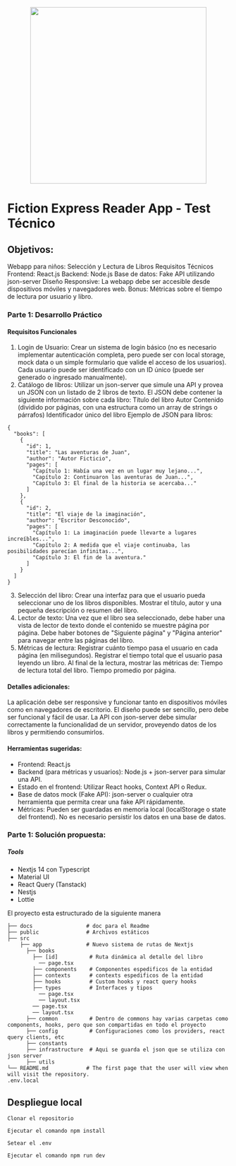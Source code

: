 <p align="center">
    <img width="400" src="https://es.fictionexpress.com/static/images/logo/fiction-express.svg">
   </p>

# Fiction Express Reader App - Test Técnico

## Objetivos:

Webapp para niños: Selección y Lectura de Libros
Requisitos Técnicos
Frontend: React.js
Backend: Node.js
Base de datos: Fake API utilizando json-server
Diseño Responsive: La webapp debe ser accesible desde dispositivos móviles y navegadores web.
Bonus: Métricas sobre el tiempo de lectura por usuario y libro.


### Parte 1: Desarrollo Práctico

#### Requisitos Funcionales

1. Login de Usuario:
Crear un sistema de login básico (no es necesario implementar autenticación completa, pero puede ser con local storage, mock data o un simple formulario que valide el acceso de los usuarios).
Cada usuario puede ser identificado con un ID único (puede ser generado o ingresado manualmente).
2. Catálogo de libros:
Utilizar un json-server que simule una API y provea un JSON con un listado de 2 libros de texto.
El JSON debe contener la siguiente información sobre cada libro:
Título del libro
Autor
Contenido (dividido por páginas, con una estructura como un array de strings o párrafos)
Identificador único del libro
Ejemplo de JSON para libros:

```
{
  "books": [
    {
      "id": 1,
      "title": "Las aventuras de Juan",
      "author": "Autor Ficticio",
      "pages": [
        "Capítulo 1: Había una vez en un lugar muy lejano...",
        "Capítulo 2: Continuaron las aventuras de Juan...",
        "Capítulo 3: El final de la historia se acercaba..."
      ]
    },
    {
      "id": 2,
      "title": "El viaje de la imaginación",
      "author": "Escritor Desconocido",
      "pages": [
        "Capítulo 1: La imaginación puede llevarte a lugares increíbles...",
        "Capítulo 2: A medida que el viaje continuaba, las posibilidades parecían infinitas...",
        "Capítulo 3: El fin de la aventura."
      ]
    }
  ]
}
```

3. Selección del libro:
Crear una interfaz para que el usuario pueda seleccionar uno de los libros disponibles.
Mostrar el título, autor y una pequeña descripción o resumen del libro.
4. Lector de texto:
Una vez que el libro sea seleccionado, debe haber una vista de lector de texto donde el contenido se muestre página por página.
Debe haber botones de "Siguiente página" y "Página anterior" para navegar entre las páginas del libro.
5. Métricas de lectura:
Registrar cuánto tiempo pasa el usuario en cada página (en milisegundos).
Registrar el tiempo total que el usuario pasa leyendo un libro.
Al final de la lectura, mostrar las métricas de:
Tiempo de lectura total del libro.
Tiempo promedio por página.


#### Detalles adicionales:

La aplicación debe ser responsive y funcionar tanto en dispositivos móviles como en navegadores de escritorio.
El diseño puede ser sencillo, pero debe ser funcional y fácil de usar.
La API con json-server debe simular correctamente la funcionalidad de un servidor, proveyendo datos de los libros y permitiendo consumirlos.

#### Herramientas sugeridas:

- Frontend: React.js
- Backend (para métricas y usuarios): Node.js + json-server para simular una API.
- Estado en el frontend: Utilizar React hooks, Context API o Redux.
- Base de datos mock (Fake API): json-server o cualquier otra herramienta que permita crear una fake API rápidamente.
- Métricas: Pueden ser guardadas en memoria local (localStorage o state del frontend). No es necesario persistir los datos en una base de datos.


### Parte 1: Solución propuesta:

##### Tools
- Nextjs 14 con Typescript
- Material UI
- React Query (Tanstack)
- Nestjs
- Lottie


El proyecto esta estructurado de la siguiente manera

    ├── docs                 # doc para el Readme
    ├── public               # Archivos estáticos
    ├── src
        ├── app              # Nuevo sistema de rutas de Nextjs
          ├── books
            ├── [id]          # Ruta dinámica al detalle del libro
              ── page.tsx
            ├── components    # Componentes espedificos de la entidad
            ├── contexts      # contexts espedificos de la entidad
            ├── hooks         # Custom hooks y react query hooks 
            ├── types         # Interfaces y tipos
              ── page.tsx
              ── layout.tsx 
            ── page.tsx
            ── layout.tsx 
          ├── common          # Dentro de commons hay varias carpetas como components, hooks, pero que son compartidas en todo el proyecto
          ├── config          # Configuraciones como los providers, react query clients, etc
          ├── constants        
          ├── infrastructure  # Aqui se guarda el json que se utiliza con json server
          ├── utils
    └── README.md            # The first page that the user will view when will visit the repository.
    .env.local
    
## Despliegue local
```
Clonar el repositorio

Ejecutar el comando npm install

Setear el .env

Ejecutar el comando npm run dev
```

